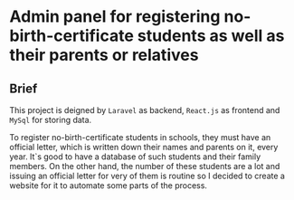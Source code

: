 # Admin panel for registering no-birth-certificate students as well as their parents or relatives

## Brief
This project is deigned by `Laravel` as backend, `React.js` as frontend and `MySql` for storing data.

To register no-birth-certificate students in schools, they must have an official letter, which is written down their names and parents on it, every year. It`s good to have a database of such students and their family members. On the other hand, the number of these students are a lot and issuing an official letter for very of them is routine so I decided to create a website for it to automate some parts of the process.

